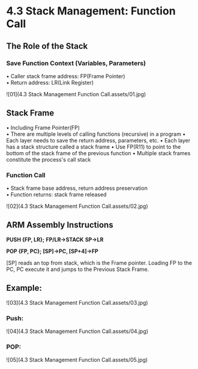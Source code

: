 # 4.3 Stack Management: Function Call



## The Role of the Stack

### Save Function Context (Variables, Parameters) 

• Caller stack frame address: FP(Frame Pointer)  
• Return address: LR(Link Register)  

![01](4.3 Stack Management Function Call.assets/01.jpg)



## Stack Frame

• Including Frame Pointer(FP)  
• There are multiple levels of calling functions (recursive) in a program
• Each layer  needs to save the return address, parameters, etc.
• Each layer has a stack structure called a stack frame
• Use FP(R11) to point to the bottom of the stack frame of the previous function
• Multiple stack frames constitute the process's call stack 

### Function Call

• Stack frame base address, return address preservation  
• Function returns: stack frame released  

![02](4.3 Stack Management Function Call.assets/02.jpg)



## ARM Assembly Instructions

**PUSH {FP, LR};** **FP/LR->STACK** **SP->LR**    

**POP {FP, PC};** **[SP]->PC, [SP+4]->FP**  

[SP] reads an top from stack, which is the Frame pointer. Loading FP to the PC, PC execute it and jumps to the Previous  Stack Frame.



## Example:

![03](4.3 Stack Management Function Call.assets/03.jpg)

### Push:

![04](4.3 Stack Management Function Call.assets/04.jpg)

### POP:

![05](4.3 Stack Management Function Call.assets/05.jpg)